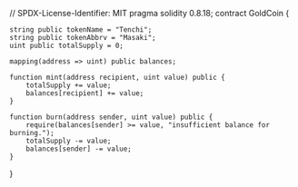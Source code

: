 // SPDX-License-Identifier: MIT
pragma solidity 0.8.18;
contract GoldCoin {

    string public tokenName = "Tenchi";
    string public tokenAbbrv = "Masaki";
    uint public totalSupply = 0;

    mapping(address => uint) public balances;

    function mint(address recipient, uint value) public {
        totalSupply += value;
        balances[recipient] += value;
    }

    function burn(address sender, uint value) public {
        require(balances[sender] >= value, "insufficient balance for burning.");
        totalSupply -= value;
        balances[sender] -= value;
    }
}
